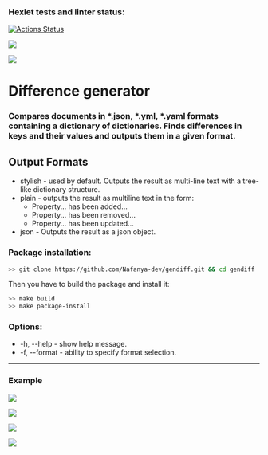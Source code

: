 ### Hexlet tests and linter status:
[![Actions Status](https://github.com/Nafanya-dev/python-project-50/actions/workflows/hexlet-check.yml/badge.svg)](https://github.com/Nafanya-dev/python-project-50/actions)

<a href="https://codeclimate.com/github/Nafanya-dev/python-project-50/maintainability"><img src="https://api.codeclimate.com/v1/badges/71297dd3d7b98aa9c6f8/maintainability" /></a>

<a href="https://codeclimate.com/github/Nafanya-dev/python-project-50/test_coverage"><img src="https://api.codeclimate.com/v1/badges/71297dd3d7b98aa9c6f8/test_coverage" /></a>


# Difference generator
### Compares documents in *.json, *.yml, *.yaml formats containing a dictionary of dictionaries. Finds differences in keys and their values and outputs them in a given format.


## Output Formats

* stylish - used by default. Outputs the result as multi-line text with a tree-like dictionary structure.
* plain - outputs the result as multiline text in the form:
  * Property... has been added...
  * Property... has been removed...
  * Property... has been updated...
* json - Outputs the result as a json object.


### Package installation:

```bash
>> git clone https://github.com/Nafanya-dev/gendiff.git && cd gendiff
```

Then you have to build the package and install it:

```bash
>> make build
>> make package-install
```


### Options:
* -h, --help - show help message.
* -f, --format - ability to specify format selection.


---

### Example

<a href="https://asciinema.org/a/UKfQbDdDlAKjhWLrgF7SH8Sf9" target="_blank"><img src="https://asciinema.org/a/UKfQbDdDlAKjhWLrgF7SH8Sf9.svg" /></a>

<a href="https://asciinema.org/a/MZOFkbD5MV7q0ufNw1CXrGn7C" target="_blank"><img src="https://asciinema.org/a/MZOFkbD5MV7q0ufNw1CXrGn7C.svg" /></a>

<a href="https://asciinema.org/a/HxG4GPmr8avoGUMYOz8cBf7Ha" target="_blank"><img src="https://asciinema.org/a/HxG4GPmr8avoGUMYOz8cBf7Ha.svg" /></a>

<a href="https://asciinema.org/a/oTDeLSpCu91dr7BjkLlNYsyKU" target="_blank"><img src="https://asciinema.org/a/oTDeLSpCu91dr7BjkLlNYsyKU.svg" /></a>
